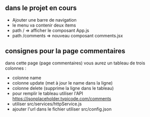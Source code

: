 ## dans le projet en cours

- Ajouter une barre de navigation
- le menu va contenir deux items
- path / => afficher le composant App.js
- path /comments => nouveau composant comments.jsx

## consignes pour la page commentaires

dans cette page (page commentaires) vous aurez un tableau de trois colonnes :

- colonne name
- colonne update (met à jour le name dans la ligne)
- colonne delete (supprime la ligne dans le tableau)
- pour remplir le tableau utiliser l'API https://jsonplaceholder.typicode.com/comments
- utiliser src/services/httpService.js
- ajouter l'url dans le fichier utiliser src/config.json
